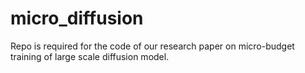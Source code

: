 # micro_diffusion
Repo is required for the code of our research paper on micro-budget training of large scale diffusion model.
